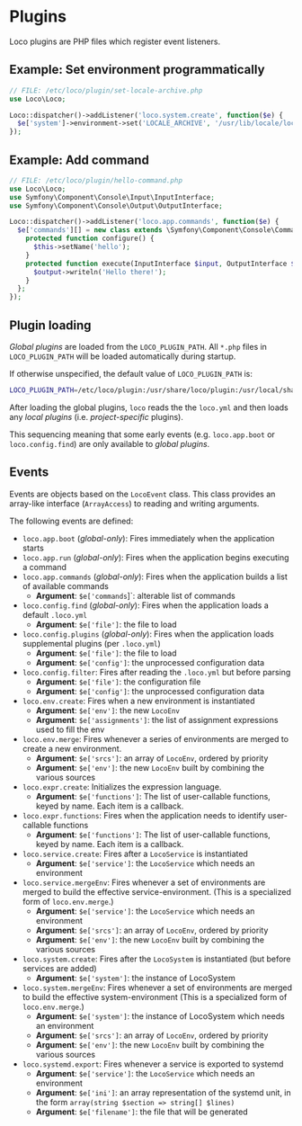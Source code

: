 # Plugins

Loco plugins are PHP files which register event listeners.

## Example: Set environment programmatically

```php
// FILE: /etc/loco/plugin/set-locale-archive.php
use Loco\Loco;

Loco::dispatcher()->addListener('loco.system.create', function($e) {
  $e['system']->environment->set('LOCALE_ARCHIVE', '/usr/lib/locale/locale-archive');
});
```

## Example: Add command

```php
// FILE: /etc/loco/plugin/hello-command.php
use Loco\Loco;
use Symfony\Component\Console\Input\InputInterface;
use Symfony\Component\Console\Output\OutputInterface;

Loco::dispatcher()->addListener('loco.app.commands', function($e) {
  $e['commands'][] = new class extends \Symfony\Component\Console\Command\Command {
    protected function configure() {
      $this->setName('hello');
    }
    protected function execute(InputInterface $input, OutputInterface $output) {
      $output->writeln('Hello there!');
    }
  };
});
```

## Plugin loading

*Global plugins* are loaded from the `LOCO_PLUGIN_PATH`. All `*.php` files
in `LOCO_PLUGIN_PATH` will be loaded automatically during startup.

If otherwise unspecified, the default value of `LOCO_PLUGIN_PATH` is:

```bash
LOCO_PLUGIN_PATH=/etc/loco/plugin:/usr/share/loco/plugin:/usr/local/share/loco/plugin:$HOME/.config/loco/plugin
```

After loading the global plugins, `loco` reads the the `loco.yml` and then loads any *local plugins* (i.e. *project-specific* plugins).

This sequencing meaning that some early events (e.g.  `loco.app.boot` or
`loco.config.find`) are only available to *global plugins*.

## Events

Events are objects based on the `LocoEvent` class.  This class provides an
array-like interface (`ArrayAccess`) to reading and writing arguments.

The following events are defined:

* `loco.app.boot` (*global-only*): Fires immediately when the application starts
* `loco.app.run` (*global-only*): Fires when the application begins executing a command
* `loco.app.commands` (*global-only*): Fires when the application builds a list of available commands
   * __Argument__: `$e['commands`]`: alterable list of commands
* `loco.config.find` (*global-only*): Fires when the application loads a default `.loco.yml`
   * __Argument__: `$e['file']`: the file to load
* `loco.config.plugins` (*global-only*): Fires when the application loads supplemental plugins (per `.loco.yml`)
   * __Argument__: `$e['file']`: the file to load
   * __Argument__: `$e['config']`: the unprocessed configuration data
* `loco.config.filter`: Fires after reading the `.loco.yml` but before parsing
   * __Argument__: `$e['file']`: the configuration file
   * __Argument__: `$e['config']`: the unprocessed configuration data
* `loco.env.create`: Fires when a new environment is instantiated
   * __Argument__: `$e['env']`: the new `LocoEnv`
   * __Argument__: `$e['assignments']`: the list of assignment expressions used to fill the env
* `loco.env.merge`: Fires whenever a series of environments are merged to create a new environment.
   * __Argument__: `$e['srcs']`: an array of `LocoEnv`, ordered by priority
   * __Argument__: `$e['env']`: the new `LocoEnv` built by combining the various sources
* `loco.expr.create`: Initializes the expression language.
   * __Argument__: `$e['functions']`: The list of  user-callable functions, keyed by name. Each item is a callback.
* `loco.expr.functions`: Fires when the application needs to identify user-callable functions
   * __Argument__: `$e['functions']`: The list of  user-callable functions, keyed by name. Each item is a callback.
* `loco.service.create`: Fires after a `LocoService` is instantiated
   * __Argument__: `$e['service']`: the `LocoService` which needs an environment
* `loco.service.mergeEnv`: Fires whenever a set of environments are merged to build the effective service-environment.
  (This is a specialized form of `loco.env.merge`.)
   * __Argument__: `$e['service']`: the `LocoService` which needs an environment
   * __Argument__: `$e['srcs']`: an array of `LocoEnv`, ordered by priority
   * __Argument__: `$e['env']`: the new `LocoEnv` built by combining the various sources
* `loco.system.create`: Fires after the `LocoSystem` is instantiated (but before services are added)
   * __Argument__: `$e['system']`: the instance of LocoSystem
* `loco.system.mergeEnv`: Fires whenever a set of environments are merged to build the effective system-environment
  (This is a specialized form of `loco.env.merge`.)
   * __Argument__: `$e['system']`: the instance of LocoSystem which needs an environment
   * __Argument__: `$e['srcs']`: an array of `LocoEnv`, ordered by priority
   * __Argument__: `$e['env']`: the new `LocoEnv` built by combining the various sources
* `loco.systemd.export`: Fires whenever a service is exported to systemd
   * __Argument__: `$e['service']`: the `LocoService` which needs an environment
   * __Argument__: `$e['ini']`: an array representation of the systemd unit, in the form `array(string $section => string[] $lines)`
   * __Argument__: `$e['filename']`: the file that will be generated
